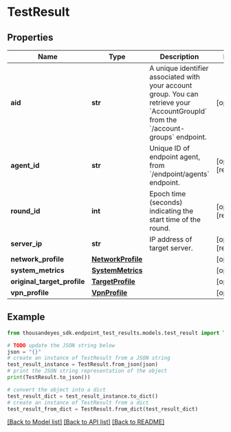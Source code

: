 # TestResult


## Properties

Name | Type | Description | Notes
------------ | ------------- | ------------- | -------------
**aid** | **str** | A unique identifier associated with your account group. You can retrieve your &#x60;AccountGroupId&#x60; from the &#x60;/account-groups&#x60; endpoint. | [optional] 
**agent_id** | **str** | Unique ID of endpoint agent, from &#x60;/endpoint/agents&#x60; endpoint. | [optional] [readonly] 
**round_id** | **int** | Epoch time (seconds) indicating the start time of the round. | [optional] [readonly] 
**server_ip** | **str** | IP address of target server. | [optional] [readonly] 
**network_profile** | [**NetworkProfile**](NetworkProfile.md) |  | [optional] 
**system_metrics** | [**SystemMetrics**](SystemMetrics.md) |  | [optional] 
**original_target_profile** | [**TargetProfile**](TargetProfile.md) |  | [optional] 
**vpn_profile** | [**VpnProfile**](VpnProfile.md) |  | [optional] 

## Example

```python
from thousandeyes_sdk.endpoint_test_results.models.test_result import TestResult

# TODO update the JSON string below
json = "{}"
# create an instance of TestResult from a JSON string
test_result_instance = TestResult.from_json(json)
# print the JSON string representation of the object
print(TestResult.to_json())

# convert the object into a dict
test_result_dict = test_result_instance.to_dict()
# create an instance of TestResult from a dict
test_result_from_dict = TestResult.from_dict(test_result_dict)
```
[[Back to Model list]](../README.md#documentation-for-models) [[Back to API list]](../README.md#documentation-for-api-endpoints) [[Back to README]](../README.md)


